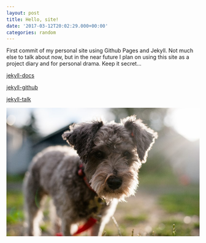 ```yaml
---
layout: post
title: Hello, site!
date: '2017-03-12T20:02:29.000+00:00'
categories: random
---
```

 

First commit of my personal site using Github Pages and Jekyll. Not much else to talk about now, but in the near future I plan on using this site as a project diary and for personal drama. Keep it secret...

[jekyll-docs](https://jekyllrb.com/docs/home) 

[jekyll-github](https://github.com/jekyll/jekyll)

[jekyll-talk](https://talk.jekyllrb.com/)

![alt text](https://github.com/benjithompson/benjithompson.github.io/blob/master/assets/imgs/murphy.jpg?raw=true "Murphy the dog.")
